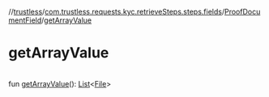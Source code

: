 //[trustless](../../../index.md)/[com.trustless.requests.kyc.retrieveSteps.steps.fields](../index.md)/[ProofDocumentField](index.md)/[getArrayValue](get-array-value.md)

# getArrayValue

\
fun [getArrayValue](get-array-value.md)(): [List](https://kotlinlang.org/api/latest/jvm/stdlib/kotlin.collections/-list/index.html)&lt;[File](https://developer.android.com/reference/kotlin/java/io/File.html)&gt;
